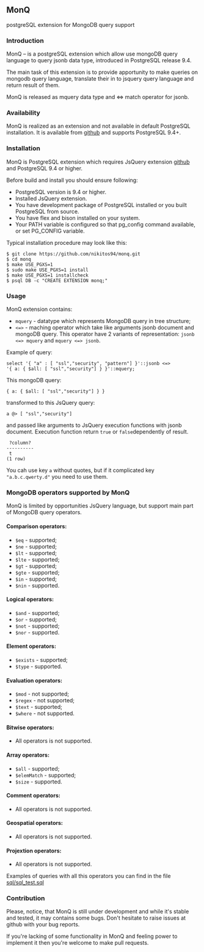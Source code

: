 ## MonQ 
postgreSQL extension for MongoDB query support

### Introduction

MonQ – is a postgreSQL extension which allow use mongoDB query language
to query jsonb data type, introduced in PostgreSQL release 9.4.

The main task of this extension is to provide apportunity to make 
queries on mongodb query language, translate their in to jsquery query
language and return result of them. 

MonQ is released as mquery data type and <=> match operator for jsonb.

### Availability

MonQ is realized as an extension and not available in default PostgreSQL
installation. It is available from
[github](https://github.com/postgrespro/MonQ)
and supports PostgreSQL 9.4+.

### Installation

MonQ is PostgreSQL extension which requires JsQuery extension 
[github](https://github.com/postgrespro/jsquery) and PostgreSQL 9.4 or higher.

Before build and install you should ensure following:
    
 * PostgreSQL version is 9.4 or higher.
 * Installed JsQuery extension.
 * You have development package of PostgreSQL installed or you built
   PostgreSQL from source.
 * You have flex and bison installed on your system. 
 * Your PATH variable is configured so that pg\_config command available, 
 or set PG_CONFIG variable.
    
Typical installation procedure may look like this:
    
    $ git clone https://github.com/nikitos94/monq.git
    $ cd monq
    $ make USE_PGXS=1
    $ sudo make USE_PGXS=1 install
    $ make USE_PGXS=1 installcheck
    $ psql DB -c "CREATE EXTENSION monq;"

### Usage

MonQ extension contains:
* `mquery` - datatype which represents MongoDB query in tree structure;
* `<=>` - maching operator which take like arguments jsonb document and 
mongoDB query. This operator have 2 variants of representation: 
`jsonb <=> mquery` and `mquery <=> jsonb`.

Example of query:

```
select '{ "a" : [ "ssl","security", "pattern"] }'::jsonb <=>
'{ a: { $all: [ "ssl","security"] } }'::mquery;
```

This mongoDB query:

```
{ a: { $all: [ "ssl","security"] } }
```

transformed to this JsQuery query:

```
a @> [ "ssl","security"]
```
and passed like arguments to JsQuery execution functions with jsonb document. 
Execution function return `true` or `false`dependently of result.

```
 ?column? 
----------
 t
(1 row)
```

You cah use key `a` without quotes, but if it complicated key `"a.b.c.qwerty.d"`
you need to use them. 


### MongoDB operators supported by MonQ

MonQ is limited by opportunities JsQuery language, but support main 
part of MongoDB query operators.

#### Comparison operators:
* `$eq` - supported;
* `$ne` - supported;
* `$lt` - supported;
* `$lte` - supported;
* `$gt` - supported;
* `$gte` - supported;
* `$in` - supported;
* `$nin` - supported.

#### Logical operators:
* `$and` - supported;
* `$or` - supported;
* `$not` - supported;
* `$nor` - supported.

#### Element operators:
* `$exists` - supported;
* `$type` - supported.

#### Evaluation operators:
* `$mod` - not supported;
* `$regex` - not supported;
* `$text` - supported;
* `$where` - not supported.

#### Bitwise operators:
* All operators is not supported.

#### Array operators:
* `$all` - supported;
* `$elemMatch` - supported;
* `$size` - supported.

#### Comment operators:
* All operators is not supported.

#### Geospatial operators:
* All operators is not supported.

#### Projextion operators:
* All operators is not supported.

Examples of queries with all this operators you can find in the file 
[sql/sql_test.sql](https://github.com/postgrespro/MonQ/blob/master/sql/monq_test.sql)

### Contribution

Please, notice, that MonQ is still under development and while it's stable
and tested, it may contains some bugs. Don't hesitate to raise issues at 
github with your bug reports.

If you're lacking of some functionality in MonQ and feeling power to 
implement it then you're welcome to make pull requests.
